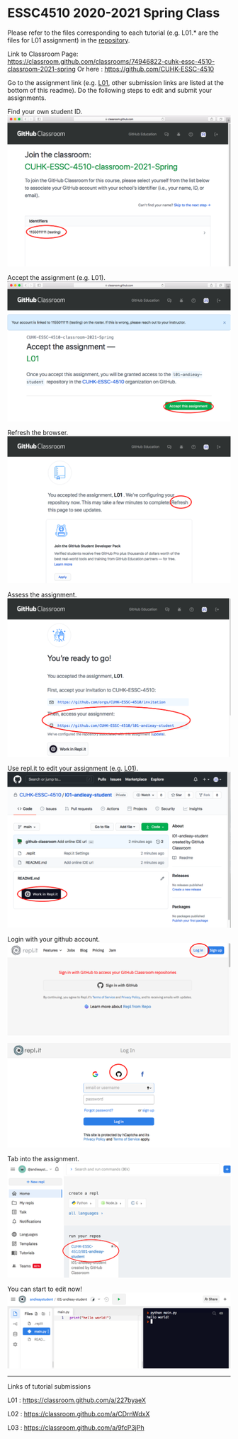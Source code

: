 # ESSC4510 2020-2021 Spring Class

Please refer to the files corresponding to each tutorial (e.g. L01.* are the files for L01 assignment) in the [repository](https://github.com/CUHK-ESSC-4510/ESSC4510-2020-Spring).

Link to Classroom Page: https://classroom.github.com/classrooms/74946822-cuhk-essc-4510-classroom-2021-spring
Or here : https://github.com/CUHK-ESSC-4510

Go to the assignment link (e.g. [L01](https://classroom.github.com/a/227byaeX), other submission links are listed at the bottom of this readme). Do the following steps to edit and submit your assignments.

Find your own student ID.
![alt text](/img/01.png)

Accept the assignment (e.g. L01).
![alt text](/img/02.png)

Refresh the browser.
![alt text](/img/03.png)

Assess the assignment.
![alt text](/img/04.png)

Use repl.it to edit your assignment (e.g. [L01](https://classroom.github.com/a/227byaeX)).
![alt text](/img/05.png)

Login with your github account.
![alt text](/img/06.png)

![alt text](/img/07.png)

Tab into the assignment.
![alt text](/img/08.png)

You can start to edit now!
![alt text](/img/09.png)

------------------------------------------

Links of tutorial submissions

L01 : https://classroom.github.com/a/227byaeX

L02 : https://classroom.github.com/a/CDrnWdxX

L03 : https://classroom.github.com/a/9fcP3jPh


